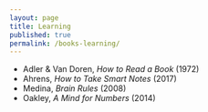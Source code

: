 ```yaml
---
layout: page
title: Learning
published: true
permalink: /books-learning/
---
```


* Adler & Van Doren, _How to Read a Book_ (1972) 
* Ahrens, _How to Take Smart Notes_ (2017) 
* Medina, _Brain Rules_ (2008) 
* Oakley, _A Mind for Numbers_ (2014) 
